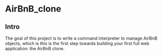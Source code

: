# AirBnB_clone
## Intro
The goal of this project is to write a command interpreter to manage AirBnB objects, which is this is the first step towards building your first full web application: the AirBnB clone.
